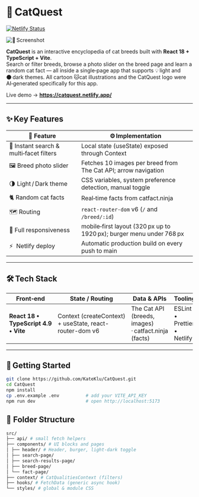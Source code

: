 # 🐾 CatQuest

[![Netlify Status](https://api.netlify.com/api/v1/badges/<your‑site‑id>/deploy-status)](https://app.netlify.com/sites/catquest/deploys)

![📸 Screenshot](./screenshot.png) <!-- add the image to the repo -->

**CatQuest** is an interactive encyclopedia of cat breeds built with **React 18 + TypeScript + Vite**.  
Search or filter breeds, browse a photo slider on the breed page and learn a random cat fact — all inside a single‑page app that supports 💡 light and 🌑 dark themes.
All cartoon 🐱cat illustrations and the CatQuest logo were AI‑generated specifically for this app.

Live demo → **https://catquest.netlify.app/**

---

## ✨ Key Features

| 🚀 Feature                              | ⚙️ Implementation                                                    |
| --------------------------------------- | -------------------------------------------------------------------- |
| 🔎 Instant search & multi‑facet filters | Local state (useState) exposed through Context                       |
| 🖼️ Breed photo slider                   | Fetches 10 images per breed from The Cat API; arrow navigation       |
| 🌗 Light / Dark theme                   | CSS variables, system preference detection, manual toggle            |
| 🐈 Random cat facts                     | Real‑time facts from catfact.ninja                                   |
| 🗺️ Routing                              | `react-router-dom` v6 (`/` and `/breed/:id`)                         |
| 📱 Full responsiveness                  | mobile‑first layout (320 px up to 1920 px); burger menu under 768 px |
| ⚡  Netlify deploy                      | Automatic production build on every push to main                     |

---

## 🛠 Tech Stack

| Front‑end                            | State / Routing                                         | Data & APIs                                          | Tooling                     |
| ------------------------------------ | ------------------------------------------------------- | ---------------------------------------------------- | --------------------------- |
| **React 18 • TypeScript 4.9 • Vite** | Context (createContext) + useState, react-router-dom v6 | The Cat API (breeds, images) · catfact.ninja (facts) | ESLint • Prettier • Netlify |

---

## 🚀 Getting Started

```bash
git clone https://github.com/KateKlu/CatQuest.git
cd CatQuest
npm install
cp .env.example .env          # add your VITE_API_KEY
npm run dev                   # open http://localhost:5173

```

## 📂 Folder Structure

```bash
src/
├── api/ # small fetch helpers
├── components/ # UI blocks and pages
│ ├── header/ # Header, burger, light‑dark toggle
│ ├── search‑page/
│ ├── search-results-page/
│ ├── breed-page/
│ └── fact-page/
├── context/ # CatQualitiesContext (filters)
├── hooks/ # FetchData (generic async hook)
└── styles/ # global & module CSS
```
